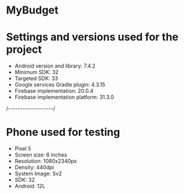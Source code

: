# MyBudget

# Settings and versions used for the project
- Android version and library: 7.4.2
- Minimum SDK: 32
- Targeted SDK: 33
- Google services Gradle plugin: 4.3.15
- Firebase implementation: 20.0.4
- Firebase implementation platform: 31.3.0

/-------------------/

# Phone used for testing
- Pixel 5
- Screen size: 6 inches
- Resolution: 1080x2340px
- Density: 440dpi
- System Image: Sv2
- SDK: 32
- Android: 12L
